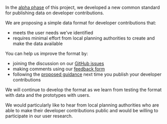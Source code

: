 In the [alpha phase](https://www.gov.uk/service-manual/agile-delivery/how-the-alpha-phase-works) of this project, we developed a new common  standard for publishing data on developer contributions.

We are proposing a simple data format for developer contributions that:

* meets the user needs we’ve identified
* requires minimal effort from local planning authorities to create and make the data available

You can help us improve the format by:

* joining the discussion on our [GitHub issues](https://github.com/digital-land/digital-land/issues)
* making comments using our [feedback form](https://docs.google.com/forms/d/1pvblp8l4ODFmv91yyktArGaiskVnJgFcWDCYBBRgc2A/edit)
* following the [proposed guidance](https://digital-land.github.io/guidance/developer-contributions/) next time you publish your developer contributions

We will continue to develop the format as we learn from testing the format with data and the prototypes with users.

We would particularly like to hear from local planning authorities who are able to make their developer contributions public and would be willing to participate in our user research.
